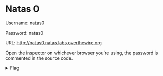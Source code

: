 # Natas 0

Username: natas0

Password: natas0

URL: <http://natas0.natas.labs.overthewire.org>

Open the inspector on whichever browser you're using, the password is commented in the source code.

<details>
    <summary>Flag</summary>
    <code>gtVrDuiDfck831PqWsLEZy5gyDz1clto</code>
</details>
